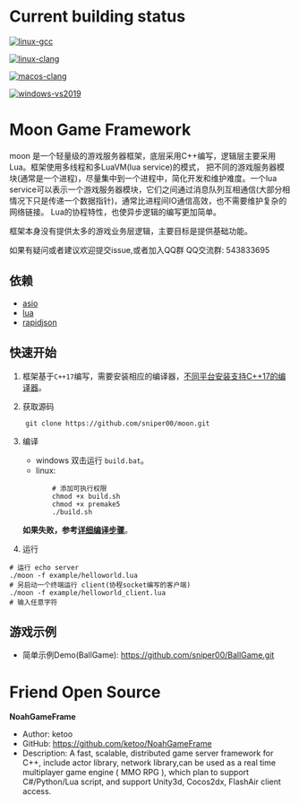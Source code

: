 # Current building status

[![linux-gcc](https://github.com/sniper00/moon/actions/workflows/linux-gcc.yml/badge.svg)](https://github.com/sniper00/moon/actions/workflows/linux-gcc.yml)

[![linux-clang](https://github.com/sniper00/moon/actions/workflows/linux-clang.yml/badge.svg)](https://github.com/sniper00/moon/actions/workflows/linux-clang.yml)

[![macos-clang](https://github.com/sniper00/moon/actions/workflows/macosx-clang.yml/badge.svg)](https://github.com/sniper00/moon/actions/workflows/macosx-clang.yml)

[![windows-vs2019](https://github.com/sniper00/moon/actions/workflows/windows-vs2019.yml/badge.svg)](https://github.com/sniper00/moon/actions/workflows/windows-vs2019.yml)

# Moon Game Framework
moon 是一个轻量级的游戏服务器框架，底层采用C++编写，逻辑层主要采用Lua。框架使用多线程和多LuaVM(lua service)的模式，
把不同的游戏服务器模块(通常是一个进程)，尽量集中到一个进程中，简化开发和维护难度。一个lua service可以表示一个游戏服务器模块，它们之间通过消息队列互相通信(大部分相情况下只是传递一个数据指针)，通常比进程间IO通信高效，也不需要维护复杂的网络链接。
Lua的协程特性，也使异步逻辑的编写更加简单。

框架本身没有提供太多的游戏业务层逻辑，主要目标是提供基础功能。

如果有疑问或者建议欢迎提交issue,或者加入QQ群
QQ交流群: 543833695

## 依赖

- [asio](https://github.com/chriskohlhoff/asio)
- [lua](https://github.com/cloudwu/skynet/tree/master/3rd/lua)
- [rapidjson](https://github.com/Tencent/rapidjson)

## 快速开始

1. 框架基于`C++17`编写，需要安装相应的编译器，[不同平台安装支持C++17的编译器](https://github.com/sniper00/moon/wiki/Build#%E5%AE%89%E8%A3%85c17%E7%BC%96%E8%AF%91%E5%99%A8)。

2. 获取源码
```
    git clone https://github.com/sniper00/moon.git
``` 

3. 编译
    - windows 双击运行 `build.bat`。
    - linux:
        ```shell
            # 添加可执行权限
            chmod +x build.sh
            chmod +x premake5
            ./build.sh
        ```

    **如果失败，参考[详细编译步骤](https://github.com/sniper00/moon/wiki/Build#%E7%BC%96%E8%AF%91)**。

4. 运行

```shell
# 运行 echo server
./moon -f example/helloworld.lua
# 另启动一个终端运行 client(协程socket编写的客户端)
./moon -f example/helloworld_client.lua
# 输入任意字符
```

## 游戏示例
- 简单示例Demo(BallGame): https://github.com/sniper00/BallGame.git

# Friend Open Source
**NoahGameFrame**  
-  Author: ketoo  
-  GitHub: https://github.com/ketoo/NoahGameFrame  
-  Description: A fast, scalable, distributed game server framework for C++, include actor library, network library,can be used as a real time multiplayer game engine ( MMO RPG ), which plan to support C#/Python/Lua script, and support Unity3d, Cocos2dx, FlashAir client access.  
